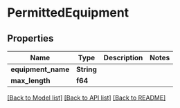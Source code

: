 # PermittedEquipment

## Properties
Name | Type | Description | Notes
------------ | ------------- | ------------- | -------------
**equipment_name** | **String** |  | 
**max_length** | **f64** |  | 

[[Back to Model list]](../README.md#documentation-for-models) [[Back to API list]](../README.md#documentation-for-api-endpoints) [[Back to README]](../README.md)


